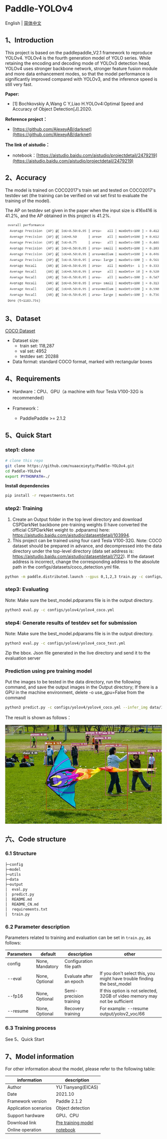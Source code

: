 # Paddle-YOLOv4

English | [简体中文](./README_CN.md)

## 1、Introduction

This project is based on the paddlepaddle_V2.1 framework to reproduce YOLOv4. YOLOv4 is the fourth generation model of YOLO series. While retaining the encoding and decoding mode of YOLOv3 detection head, YOLOv4 uses stronger backbone network, stronger feature fusion module and more data enhancement modes, so that the model performance is significantly improved compared with YOLOv3, and the inference speed is still very fast.

**Paper:**
- [1] Bochkovskiy A,Wang C Y,Liao H.YOLOv4:Optimal Speed and Accuracy of Object Detection[J].2020.

**Reference project：**
- [https://github.com/AlexeyAB/darknet](https://github.com/AlexeyAB/darknet)

**The link of aistudio：**
- notebook：[https://aistudio.baidu.com/aistudio/projectdetail/2479219](https://aistudio.baidu.com/aistudio/projectdetail/2479219)

## 2、Accuracy

The model is trained on COCO2017's train set and tested on COCO2017's testdev set (the training can be verified on val set first to evaluate the training of the model).

The AP on testdev set given in the paper when the input size is 416x416 is 41.2%, and the AP obtained in this project is 41.2%.

![result](result.JPG)

## 3、Dataset

[COCO Dataset](https://aistudio.baidu.com/aistudio/datasetdetail/7122)
- Dataset size:
    - train set: 118,287
    - val set: 4952
    - testdev set: 20288
- Data format: standard COCO format, marked with rectangular boxes
## 4、Requirements

- Hardware：CPU、GPU（a machine with four Tesla V100-32G is recommended）

- Framework：
  - PaddlePaddle >= 2.1.2
  
## 5、Quick Start

### step1: clone 

```bash
# clone this repo
git clone https://github.com/nuaaceieyty/Paddle-YOLOv4.git
cd Paddle-YOLOv4
export PYTHONPATH=./
```
**Install dependencies**
```bash
pip install -r requestments.txt
```

### step2: Training

1. Create an Output folder in the top level directory and download CSPDarkNet backbone pre-training weights (I have converted the official CSPDarkNet weight to .pdparams) here: https://aistudio.baidu.com/aistudio/datasetdetail/103994.
2. This project can be trained using four card Tesla V100-32G. Note: COCO dataset should be prepared in advance, and decompressed into the data directory under the top-level directory (data set address is: https://aistudio.baidu.com/aistudio/datasetdetail/7122). If the dataset address is incorrect, change the corresponding address to the absolute path in the configs/datasets/coco_detection.yml file.

```bash
python -m paddle.distributed.launch --gpus 0,1,2,3 train.py -c configs/yolov4/yolov4_coco.yml --eval
```

### step3: Evaluating
Note: Make sure the best_model.pdparams file is in the output directory.
```bash
python3 eval.py -c configs/yolov4/yolov4_coco.yml
```

### step4: Generate results of testdev set for submission
Note: Make sure the best_model.pdparams file is in the output directory.
```bash
python3 eval.py -c configs/yolov4/yolov4_coco_test.yml
```
Zip the bbox. Json file generated in the live directory and send it to the evaluation server

### Prediction using pre training model

Put the images to be tested in the data directory, run the following command, and save the output images in the Output directory; If there is a GPU in the machine environment, delete -o use_gpu=False from the command

```bash
python3 predict.py -c configs/yolov4/yolov4_coco.yml --infer_img data/1.jpg -o use_gpu=False
```
The result is shown as follows：

![result](output/1.jpg)

## 六、Code structure

### 6.1 Structure

```
├─config                          
├─model                           
├─utils                           
├─data                            
├─output                          
│  eval.py                        
│  predict.py                     
│  README.md                      
│  README_CN.md                   
│  requirements.txt               
│  train.py                       
```
### 6.2 Parameter description

Parameters related to training and evaluation can be set in `train.py`, as follows:

|  Parameters   | default  | description | other |
|  ----  |  ----  |  ----  |  ----  |
| config| None, Mandatory| Configuration file path ||
| --eval| None, Optional| Evaluate after an epoch |If you don't select this, you might have trouble finding the best_model|
| --fp16| None, Optional| Semi-precision training |If this option is not selected, 32GB of video memory may not be sufficient|
| --resume| None, Optional | Recovery training |For example: --resume output/yolov2_voc/66|

### 6.3 Training process

See 5、Quick Start

## 7、Model information

For other information about the model, please refer to the following table:

| information | description |
| --- | --- |
| Author | YU Tianyang(EICAS)|
| Date | 2021.10 |
| Framework version | Paddle 2.1.2 |
| Application scenarios | Object detection |
| Support hardware | GPU、CPU |
| Download link | [Pre training model](https://aistudio.baidu.com/aistudio/datasetdetail/107066)|
| Online operation | [notebook](https://aistudio.baidu.com/aistudio/projectdetail/2479219)|
